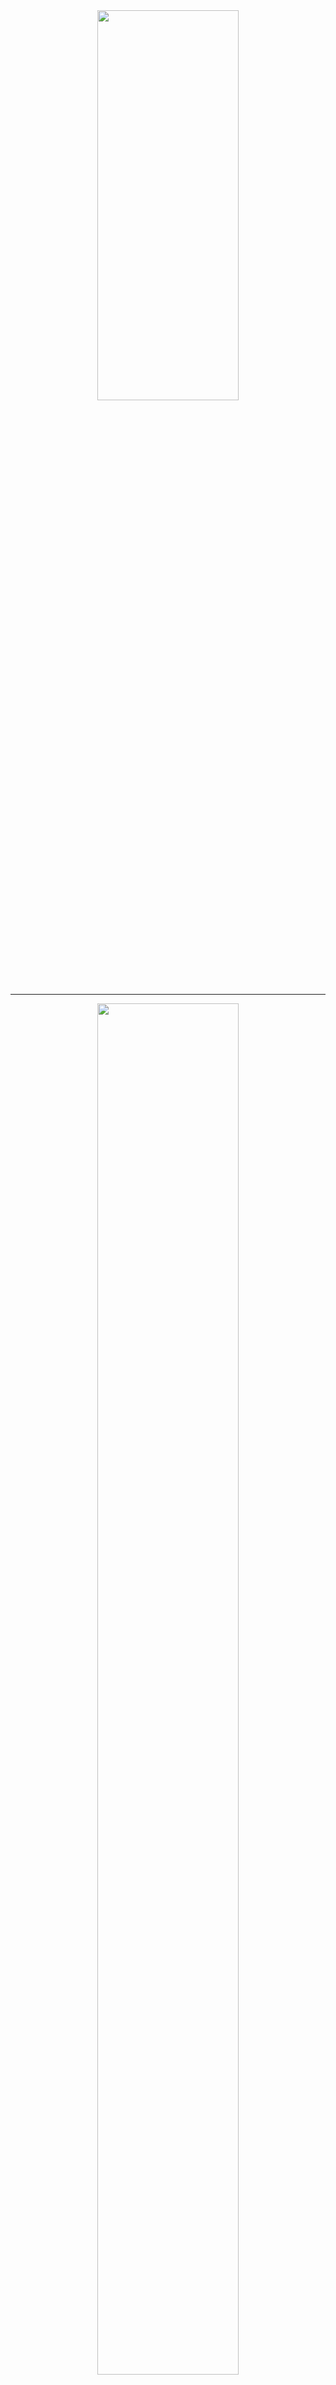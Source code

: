 <div align=center><img src="https://user-images.githubusercontent.com/26355688/167232775-3ca3d6e9-b7cf-4074-b7cf-9902f39b4f0c.png" width="67%" height="40%" id = "WindowNucleus">
<hr />
 
<div align=center><img src="https://user-images.githubusercontent.com/26355688/167226685-7aa209a8-dbc1-4e40-8cda-dabe2868e651.gif" width="67%" height="75%" id = "WindowNucleus">
  
## [Detail information for Window Nucleus](https://github.com/TangramDev/WebRuntimeSrc/blob/WebRT/src/Document/WindowNucleus/WindowNucleus.md) 
</div> 
